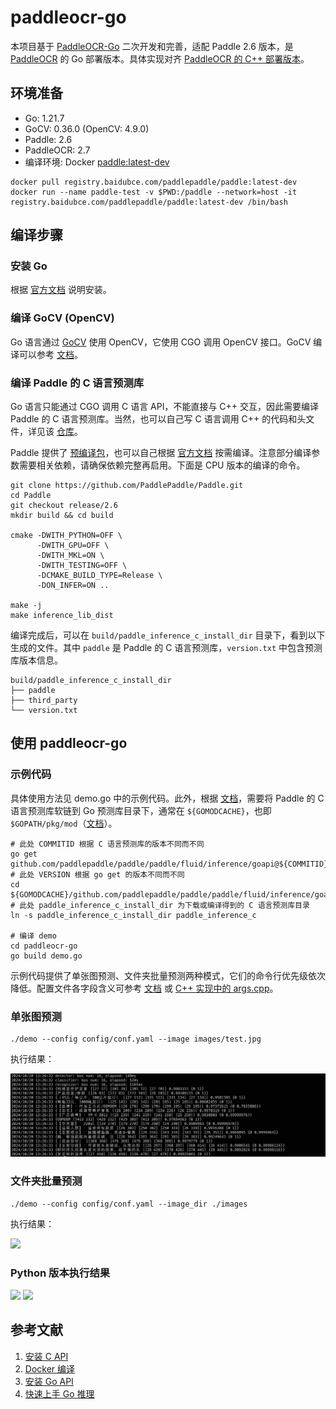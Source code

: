# paddleocr-go

本项目基于 [PaddleOCR-Go](https://github.com/LKKlein/paddleocr-go/tree/dev) 二次开发和完善，适配 Paddle 2.6 版本，是 [PaddleOCR](https://github.com/PaddlePaddle/PaddleOCR) 的 Go 部署版本。具体实现对齐 [PaddleOCR 的 C++ 部署版本](https://github.com/PaddlePaddle/PaddleOCR/blob/release/2.7/deploy/cpp_infer)。

## 环境准备

- Go: 1.21.7
- GoCV: 0.36.0 (OpenCV: 4.9.0)
- Paddle: 2.6
- PaddleOCR: 2.7
- 编译环境: Docker [paddle:latest-dev](https://www.paddlepaddle.org.cn/documentation/docs/zh/install/docker/docker_list.html)
```shell
docker pull registry.baidubce.com/paddlepaddle/paddle:latest-dev
docker run --name paddle-test -v $PWD:/paddle --network=host -it registry.baidubce.com/paddlepaddle/paddle:latest-dev /bin/bash
```

## 编译步骤

### 安装 Go
根据 [官方文档](https://go.dev/doc/install) 说明安装。

### 编译 GoCV (OpenCV)
Go 语言通过 [GoCV](https://github.com/hybridgroup/gocv) 使用 OpenCV，它使用 CGO 调用 OpenCV 接口。GoCV 编译可以参考 [文档](https://github.com/hybridgroup/gocv?tab=readme-ov-file#how-to-install)。

### 编译 Paddle 的 C 语言预测库
Go 语言只能通过 CGO 调用 C 语言 API，不能直接与 C++ 交互，因此需要编译 Paddle 的 C 语言预测库。当然，也可以自己写 C 语言调用 C++ 的代码和头文件，详见该 [仓库](https://github.com/LKKlein/paddleocr-go/tree/dev_cxx)。

Paddle 提供了 [预编译包](https://www.paddlepaddle.org.cn/inference/master/guides/install/download_lib.html#id1)，也可以自己根据 [官方文档](https://www.paddlepaddle.org.cn/inference/master/guides/install/compile/compile_basic.html) 按需编译。注意部分编译参数需要相关依赖，请确保依赖完整再启用。下面是 CPU 版本的编译的命令。

```shell
git clone https://github.com/PaddlePaddle/Paddle.git
cd Paddle
git checkout release/2.6
mkdir build && cd build

cmake -DWITH_PYTHON=OFF \
      -DWITH_GPU=OFF \
      -DWITH_MKL=ON \
      -DWITH_TESTING=OFF \
      -DCMAKE_BUILD_TYPE=Release \
      -DON_INFER=ON ..

make -j
make inference_lib_dist
```

编译完成后，可以在 `build/paddle_inference_c_install_dir` 目录下，看到以下生成的文件。其中 `paddle` 是 Paddle 的 C 语言预测库，`version.txt` 中包含预测库版本信息。

```
build/paddle_inference_c_install_dir
├── paddle
├── third_party
└── version.txt
```

## 使用 paddleocr-go

### 示例代码

具体使用方法见 demo.go 中的示例代码。此外，根据 [文档](https://www.paddlepaddle.org.cn/inference/master/guides/quick_start/go_demo.html#go)，需要将 Paddle 的 C 语言预测库软链到 Go 预测库目录下，通常在 `${GOMODCACHE}`，也即 `$GOPATH/pkg/mod`（[文档](https://go.dev/wiki/GOPATH)）。

```shell
# 此处 COMMITID 根据 C 语言预测库的版本不同而不同
go get github.com/paddlepaddle/paddle/paddle/fluid/inference/goapi@${COMMITID}
# 此处 VERSION 根据 go get 的版本不同而不同
cd ${GOMODCACHE}/github.com/paddlepaddle/paddle/paddle/fluid/inference/goapi@${VERSION}
# 此处 paddle_inference_c_install_dir 为下载或编译得到的 C 语言预测库目录
ln -s paddle_inference_c_install_dir paddle_inference_c

# 编译 demo
cd paddleocr-go
go build demo.go
```

示例代码提供了单张图预测、文件夹批量预测两种模式，它们的命令行优先级依次降低。配置文件各字段含义可参考 [文档](https://github.com/PaddlePaddle/PaddleOCR/blob/static/doc/doc_ch/whl.md#%E5%8F%82%E6%95%B0%E8%AF%B4%E6%98%8E) 或 [C++ 实现中的 args.cpp](https://github.com/PaddlePaddle/PaddleOCR/blob/release/2.7/deploy/cpp_infer/src/args.cpp)。

### 单张图预测

```shell
./demo --config config/conf.yaml --image images/test.jpg
```
执行结果：

![](./images/result/single_img_result.jpg)

### 文件夹批量预测

```shell
./demo --config config/conf.yaml --image_dir ./images
```

执行结果：

![](./images/result/img_dir_result.jpg)

### Python 版本执行结果

![](./images/result/python_client_result.jpg)
![](./images/result/python_vis_result.jpg)


## 参考文献
1. [安装 C API](https://www.paddlepaddle.org.cn/inference/master/guides/install/c_install.html)
2. [Docker 编译](https://www.paddlepaddle.org.cn/documentation/docs/zh/install/compile/linux-compile-by-make.html#compile_from_docker)
3. [安装 Go API](https://www.paddlepaddle.org.cn/inference/master/guides/install/go_install.html)
4. [快速上手 Go 推理](https://www.paddlepaddle.org.cn/inference/master/guides/quick_start/go_demo.html#go)
